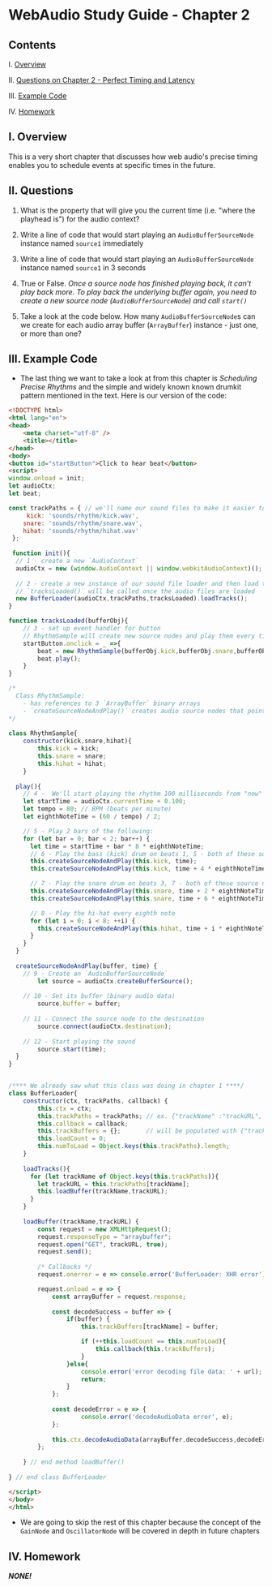 # WebAudio Study Guide - Chapter 2

## Contents
<!--- Local Navigation --->
I. [Overview](#section1)

II. [Questions on Chapter 2 - Perfect Timing and Latency](#section2)

III. [Example Code](#section3)

IV. [Homework](#section4)

<a id="section1"></a>

## I. Overview

This is a very short chapter that discusses how web audio's precise timing enables you to schedule events at specific times in the future.

<a id="section2"></a>

## II. Questions

1. What is the property that will give you the current time (i.e. "where the playhead is") for the audio context?

2. Write a line of code that would start playing an `AudioBufferSourceNode` instance named `source1` immediately

3. Write a line of code that would start playing an `AudioBufferSourceNode` instance named `source1` in 3 seconds

4. True or False. *Once a source node has finished playing back, it can’t play back more. To play back the underlying buffer again, you need to create a new source node (`AudioBufferSourceNode`) and call `start()`*

5. Take a look at the code below. How many `AudioBufferSourceNode`s can we create for each audio array buffer (`ArrayBuffer`) instance - just one, or more than one?

<a id="section3"></a>

## III. Example Code

- The last thing we want to take a look at from this chapter is *Scheduling Precise Rhythms* and the simple and widely known known drumkit pattern mentioned in the text. Here is our version of the code:

```html
<!DOCTYPE html>
<html lang="en">
<head>
	<meta charset="utf-8" />
	<title></title>
</head>
<body>
<button id="startButton">Click to hear beat</button>
<script>
window.onload = init;
let audioCtx;
let beat;

const trackPaths = { // we'll name our sound files to make it easier to keep track of them
	 kick: 'sounds/rhythm/kick.wav',
    snare: 'sounds/rhythm/snare.wav',
    hihat: 'sounds/rhythm/hihat.wav'
 };
 
 function init(){
  // 1 - create a new `AudioContext`
  audioCtx = new (window.AudioContext || window.webkitAudioContext)();
  
  // 2 - create a new instance of our sound file loader and then load the files
  // `tracksLoaded()` will be called once the audio files are loaded
  new BufferLoader(audioCtx,trackPaths,tracksLoaded).loadTracks();
}

function tracksLoaded(bufferObj){
	// 3 - set up event handler for button
	// RhythmSample will create new source nodes and play them every time we click the button 
	startButton.onclick = _ =>{
		beat = new RhythmSample(bufferObj.kick,bufferObj.snare,bufferObj.hihat);
		beat.play();
	}
}

/*
  Class RhythmSample:
    - has references to 3 `ArrayBuffer` binary arrays
    - `createSourceNodeAndPlay()` creates audio source nodes that point at these arrays and schedules a start time for the node
*/
	
class RhythmSample{
	constructor(kick,snare,hihat){
		this.kick = kick;
		this.snare = snare;
		this.hihat = hihat;
	}
	
  play(){
    // 4 -  We'll start playing the rhythm 100 milliseconds from "now"
    let startTime = audioCtx.currentTime + 0.100;
    let tempo = 80; // BPM (beats per minute)
    let eighthNoteTime = (60 / tempo) / 2;

    // 5 - Play 2 bars of the following:
    for (let bar = 0; bar < 2; bar++) {
      let time = startTime + bar * 8 * eighthNoteTime;
      // 6 - Play the bass (kick) drum on beats 1, 5 - both of these source nodes are using the same `ArrayBuffer` binary data
      this.createSourceNodeAndPlay(this.kick, time);
      this.createSourceNodeAndPlay(this.kick, time + 4 * eighthNoteTime);

      // 7 - Play the snare drum on beats 3, 7 - both of these source nodes are using the same `ArrayBuffer` binary data
      this.createSourceNodeAndPlay(this.snare, time + 2 * eighthNoteTime);
      this.createSourceNodeAndPlay(this.snare, time + 6 * eighthNoteTime);

      // 8 - Play the hi-hat every eighth note
      for (let i = 0; i < 8; ++i) {
        this.createSourceNodeAndPlay(this.hihat, time + i * eighthNoteTime);
      }
    }  
  }
  
  createSourceNodeAndPlay(buffer, time) {
  	// 9 - Create an `AudioBufferSourceNode`
		let source = audioCtx.createBufferSource();
		
	// 10 - Set its buffer (binary audio data)
		source.buffer = buffer;
		
	// 11 - Connect the source node to the destination
		source.connect(audioCtx.destination);
		
	// 12 - Start playing the sound
		source.start(time);
  }
}


/**** We already saw what this class was doing in chapter 1 ****/
class BufferLoader{
	constructor(ctx, trackPaths, callback) {
		this.ctx = ctx;
		this.trackPaths = trackPaths; // ex. {"trackName" :"trackURL", ...}
		this.callback = callback;
		this.trackBuffers = {};	      // will be populated with {"trackName" : buffer, ...}
		this.loadCount = 0;
		this.numToLoad = Object.keys(this.trackPaths).length;
	}
	
	loadTracks(){
	  for (let trackName of Object.keys(this.trackPaths)){
	    let trackURL = this.trackPaths[trackName];
	    this.loadBuffer(trackName,trackURL);
	  }
	}
	
	loadBuffer(trackName,trackURL) {
		const request = new XMLHttpRequest();
		request.responseType = "arraybuffer";
		request.open("GET", trackURL, true);
		request.send();
		
		/* Callbacks */
		request.onerror = e => console.error('BufferLoader: XHR error');

		request.onload = e => {
			const arrayBuffer = request.response;
			
			const decodeSuccess = buffer => {
				if(buffer) {
					this.trackBuffers[trackName] = buffer;

					if (++this.loadCount == this.numToLoad){
						this.callback(this.trackBuffers);
					}
				}else{
					console.error('error decoding file data: ' + url);
					return;
				}
			};
			
			const decodeError = e => {
					console.error('decodeAudioData error', e);
			};
			
			this.ctx.decodeAudioData(arrayBuffer,decodeSuccess,decodeError);
		};
		
	} // end method loadBuffer()
	
} // end class BufferLoader

</script>
</body>
</html>
```

- We are going to skip the rest of this chapter because the concept of the `GainNode` and `OscillatorNode` will be covered in depth in future chapters

<a id="section4"></a>

## IV. Homework

***NONE!***
